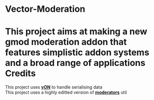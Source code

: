 Vector-Moderation
==

This project aims at making a new gmod moderation addon that features simplistic addon systems and a broad range of applications <br>
Credits
==
This project uses <a href="http://www.facepunch.com/showthread.php?t=1194008"><b>vON</b></a> to handle serialising data<br>
This project uses a highly editted version of <a href="https://github.com/Chessnut/moderator"><b>moderators</b></a> util<br>
